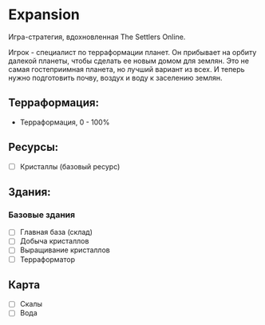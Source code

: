 # Expansion

Игра-стратегия, вдохновленная The Settlers Online.

Игрок - специалист по терраформации планет. 
Он прибывает на орбиту далекой планеты, чтобы сделать ее новым домом для землян.
Это не самая гостеприимная планета, но лучший вариант из всех. И теперь нужно
подготовить почву, воздух и воду к заселению землян.

## Терраформация:

-	Терраформация, 0 - 100%

## Ресурсы:

-	[ ] Кристаллы (базовый ресурс)

## Здания:

### Базовые здания

-	[ ] Главная база (склад)
-	[ ] Добыча кристаллов
-	[ ] Выращивание кристаллов
-	[ ] Терраформатор

## Карта

-	[ ] Скалы
-	[ ] Вода
